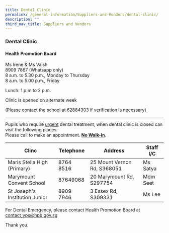 ```yaml
---
title: Dental Clinic
permalink: /general-information/Suppliers-and-Vendors/dental-clinic/
description: ""
third_nav_title: Suppliers and Vendors
---
```

### Dental Clinic
#### Health Promotion Board

Ms Irene & Ms Vaish
<br>8909 7867 (Whatsapp only)
<br>8 a.m. to 5.30 p.m., Monday to Thursday
<br> 8 a.m. to 5.00 p.m., Friday

Lunch: 1 p.m to 2 p.m.

  

Clinic is opened on alternate week  

(Please contact the school at 62884303 if verification is necessary)
***

Pupils who require <u>urgent</u> dental treatment, when dental clinic is closed can visit the following places: <br>
Please call to make an appointment. <u><b>No Walk-in</b></u>.


| Clinc | Telephone | Address |Staff I/C|
| -------- | -------- | -------- |-------- |
| Maris Stella High (Primary)    | 8764 8516     | 25 Mount Vernon Rd, S368051   | Ms Satya     |
| Marymount Convent School | 87649068 | 20 Marymount Rd, S297754 |Mdm Seet |
| St Joseph's Institution Junior     | 8909 7946    | 3 Essex Rd, S309331     | Ms Lee     |


For Dental Emergency, please contact Health Promotion Board at contact_yps@hpb.gov.sg

Thank you.